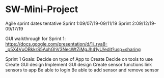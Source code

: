 # SW-Mini-Project


Agile sprint dates tentative Sprint 1:09/07/19-09/11/19 Sprint 2:09/12/19-09/17/19

GUI walkthrough for Sprint 1: https://docs.google.com/presentation/d/1i_rya8-_p5X4VuOBkkrS5AxhGhV3NecWtZiMgJh41yU/edit?usp=sharing

Sprint 1 Goals:
Decide on type of App to Create
Decide on tools to use 
Create GUI design
Implement GUI design 
Create sensor functions
link sensors to app
Be able to login
Be able to add sensor and remove sensor


